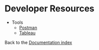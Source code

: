 # Developer Resources

- Tools
  * [Postman](postman.md) 
  * [Tableau](tableau.md) 

Back to the [Documentation index](..)
